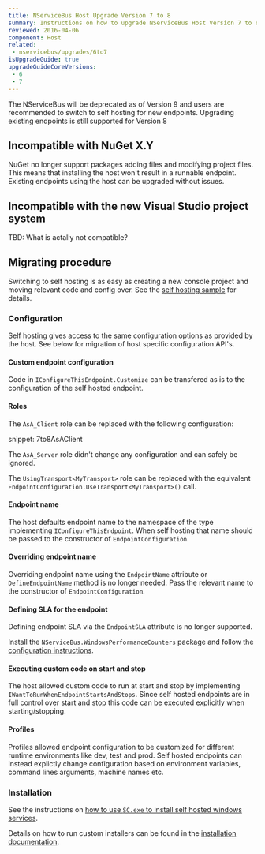 ```yaml
---
title: NServiceBus Host Upgrade Version 7 to 8
summary: Instructions on how to upgrade NServiceBus Host Version 7 to 8.
reviewed: 2016-04-06
component: Host
related:
 - nservicebus/upgrades/6to7
isUpgradeGuide: true
upgradeGuideCoreVersions:
 - 6
 - 7
---
```


The NServiceBus will be deprecated as of Version 9 and users are recommended to switch to self hosting for new endpoints. Upgrading existing endpoints is still supported for Version 8

## Incompatible with NuGet X.Y

NuGet no longer support packages adding files and modifying project files. This means that installing the host won't result in a runnable endpoint. Existing endpoints using the host can be upgraded without issues.



## Incompatible with the new Visual Studio project system

TBD: What is actally not compatible?

## Migrating procedure

Switching to self hosting is as easy as creating a new console project and moving relevant code and config over. See the [self hosting sample](/samples/hosting/self-hosting/) for details.

### Configuration

Self hosting gives access to the same configuration options as provided by the host. See below for migration of host specific configuration API's.

#### Custom endpoint configuration

Code in `IConfigureThisEndpoint.Customize` can be transfered as is to the configuration of the self hosted endpoint.

#### Roles

The `AsA_Client` role can be replaced with the following configuration:

snippet: 7to8AsAClient 

The `AsA_Server` role didn't change any configuration and can safely be ignored.

The `UsingTransport<MyTransport>` role can be replaced with the equivalent `EndpointConfiguration.UseTransport<MyTransport>()` call.


#### Endpoint name

The host defaults endpoint name to the namespace of the type implementing `IConfigureThisEndpoint`. When self hosting that name should be passed to the constructor of `EndpointConfiguration`.


#### Overriding endpoint name

Overriding endpoint name using the `EndpointName` attribute or `DefineEndpointName` method is no longer needed. Pass the relevant name to the constructor of `EndpointConfiguration`.

#### Defining SLA for the endpoint

Defining endpoint SLA via the `EndpointSLA` attribute is no longer supported. 

Install the `NServiceBus.WindowsPerformanceCounters` package and follow the [configuration instructions](/nservicebus/operations/performance-counters.md).

#### Executing custom code on start and stop

The host allowed custom code to run at start and stop by implementing `IWantToRunWhenEndpointStartsAndStops`. Since self hosted endpoints are in full control over start and stop this code can be executed explicitly when starting/stopping.

#### Profiles    

Profiles allowed endpoint configuration to be customized for different runtime environments like dev, test and prod. Self hosted endpoints can instead explictly change configuration based on environment variables, command lines arguments, machine names etc.

### Installation

See the instructions on [how to use `SC.exe` to install self hosted windows services](/nservicebus/hosting/windows-service.md#installation).

Details on how to run custom installers can be found in the [installation documentation](/nservicebus/operations/installers.md).